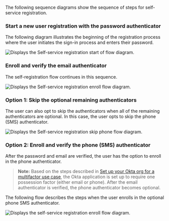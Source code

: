 The following sequence diagrams show the sequence of steps for self-service registration.

### Start a new user registration with the password authenticator

The following diagram illustrates the beginning of the registration process where the user initiates the sign-in process and enters their password.

<div class="full">

![Displays the Self-service registration start of flow diagram.](/img/oie-embedded-sdk/oie-embedded-sdk-use-case-simple-self-serv-seq-nodejs-start.png)

</div>

### Enroll and verify the email authenticator

The self-registration flow continues in this sequence.

<div class="full">

![Displays the Self-service registration enroll flow diagram.](/img/oie-embedded-sdk/oie-embedded-sdk-use-case-simple-self-serv-seq-nodejs-enroll-verify.png)

</div>

### Option 1: Skip the optional remaining authenticators

The user can also opt to skip the authenticators when all of the remaining
authenticators are optional. In this case, the user opts to skip the phone
(SMS) authenticator.

<div class="full">

![Displays the Self-service registration skip phone flow diagram.](/img/oie-embedded-sdk/oie-embedded-sdk-use-case-simple-self-serv-seq-nodejs-skip-phone.png)

</div>

### Option 2: Enroll and verify the phone (SMS) authenticator

After the password and email are verified, the user has the option to
enroll in the phone authenticator.

> **Note:** Based on the steps described in [Set up your Okta org for a multifactor use case](/docs/guides/oie-embedded-common-org-setup/nodejs/main/#set-up-your-okta-org-for-a-multifactor-use-case), the Okta application is set up to require one possession factor (either email or phone). After the email authenticator is verified, the phone authenticator becomes optional.

The following flow describes the steps when the user enrolls in the optional phone SMS authenticator.

<div class="full">

![Displays the self-service registration enroll flow diagram.](/img/oie-embedded-sdk/oie-embedded-sdk-use-case-simple-self-serv-seq-nodejs-phone.png)

</div>

